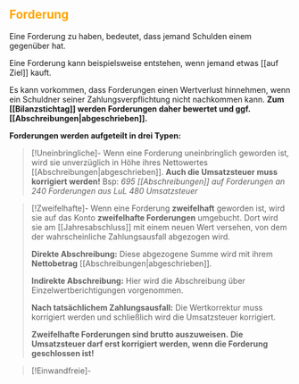 ## <font color = "orange">Forderung</font>

Eine Forderung zu haben, bedeutet, dass jemand Schulden einem gegenüber hat.

Eine Forderung kann beispielsweise entstehen, wenn jemand etwas [[auf Ziel]] kauft.


Es kann vorkommen, dass Forderungen einen Wertverlust hinnehmen, wenn ein Schuldner seiner Zahlungsverpflichtung nicht nachkommen kann.
**Zum [[Bilanzstichtag]] werden Forderungen daher bewertet und ggf. [[Abschreibungen|abgeschrieben]].**

**Forderungen werden aufgeteilt in drei Typen:**
>[!Uneinbringliche]-
>Wenn eine Forderung uneinbringlich geworden ist, wird sie unverzüglich in Höhe ihres Nettowertes [[Abschreibungen|abgeschrieben]]. 
>**Auch die Umsatzsteuer muss korrigiert werden!**
>Bsp: 
>*695 [[Abschreibungen]] auf Forderungen an 240 Forderungen aus LuL
>480 Umsatzsteuer*

>[!Zweifelhafte]-
>Wenn eine Forderung **zweifelhaft** geworden ist, wird sie auf das Konto **zweifelhafte Forderungen** umgebucht. Dort wird sie am [[Jahresabschluss]] mit einem neuen Wert versehen, von dem der wahrscheinliche Zahlungsausfall abgezogen wird. 
>
>**Direkte Abschreibung:**
>Diese abgezogene Summe wird mit ihrem **Nettobetrag** [[Abschreibungen|abgeschrieben]].
>
>**Indirekte Abschreibung:**
>Hier wird die Abschreibung über Einzelwertberichtigungen vorgenommen.
>
>**Nach tatsächlichem Zahlungsausfall:**
>Die Wertkorrektur muss korrigiert werden und schließlich wird die Umsatzsteuer korrigiert.
>
>**Zweifelhafte Forderungen sind brutto auszuweisen.**
>**Die Umsatzsteuer darf erst korrigiert werden, wenn die Forderung geschlossen ist!**

>[!Einwandfreie]-
